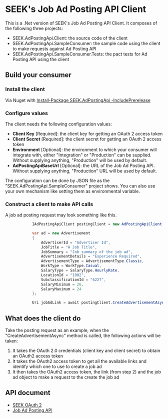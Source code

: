 # SEEK's Job Ad Posting API Client
This is a .Net version of SEEK's Job Ad Posting API Client. It composes of the following three projects:
* SEEK.AdPostingApi.Client: the source code of the client
* SEEK.AdPostingApi.SampleConsumer: the sample code using the client to make requests against Ad Posting API
* SEEK.AdPostingApi.SampleConsumer.Tests: the pact tests for Ad Posting API using the client


## Build your consumer

### Install the client
Via Nuget with [Install-Package SEEK.AdPostingApi -IncludePrerelease](http://www.nuget.org/packages/TODO)

### Configure values
The client needs the following configuration values:
* **Client Key** [Required]: the client key for getting an OAuth 2 access token
* **Client Secret** [Required]: the client secret for getting an OAuth 2 access token
* **Environment** [Optional]: the environment to which your consumer will integrate with, either "Integration" or "Production" can be supplied. Without supplying anything, "Production" will be used by default.
* **AdPostingApiBaseUrl** [Optional]: the URL of the Job Ad Posting API. Without supplying anything, "Production" URL will be used by default.

The configuration can be done by JSON file as the "SEEK.AdPostingApi.SampleConsumer" project shows. You can also use your own mechanism like setting them as environmental variable.

### Construct a client to make API calls
A job ad posting request may look something like this.

```c#
            IAdPostingApiClient postingClient = new AdPostingApiClient(configuration.ClientKey, configuration.ClientSecret, configuration.Environment);

            var ad = new Advertisement
            {
                AdvertiserId = "Advertiser Id",
                JobTitle = "A Job Title",
                JobSummary = "Job summary of the job ad",
                AdvertisementDetails = "Experience Required",
                AdvertisementType = AdvertisementType.Classic,
                WorkType = WorkType.Casual,
                SalaryType = SalaryType.HourlyRate,
                LocationId = "1002",
                SubclassificationId = "6227",
                SalaryMinimum = 20,
                SalaryMaximum = 24
            };

            Uri jobAdLink = await postingClient.CreateAdvertisementAsync(ad);
```

## What does the client do
Take the posting request as an example, when the "CreateAdvertisementAsync" method is called, the following actions will be taken:
 1. It takes the OAuth 2.0 credentials (client key and client secret) to obtain an OAuth2 access token
 2. It takes the OAuth2 access token to get all the available links and identify which one to use to create a job ad
 3. It then takes the OAuth2 access token, the link (from step 2) and the job ad object to make a request to the create the job ad 

## API document
* [SEEK OAuth 2](http://docs.oauth2seek.apiary.io/#)
* [Job Ad Posting API](http://docs.jobadposting.apiary.io/#)
